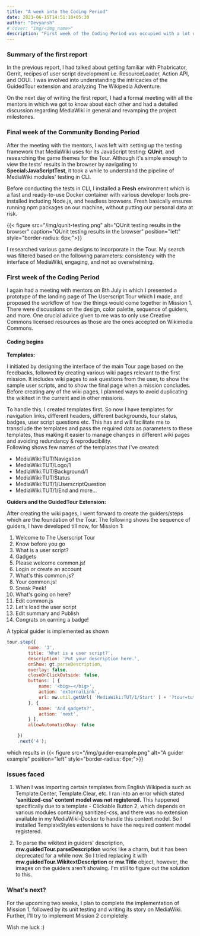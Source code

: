 ```yaml
---
title: "A week into the Coding Period"
date: 2021-06-15T14:51:10+05:30
author: "Devyansh"
# cover: "img/<img_name>"
description: "First week of the Coding Period was occupied with a lot of insights into the project, and initiating the coding of the landing interface & first mission of The Userscript Tour."
---
```


### Summary of the first report
In the previous report, I had talked about getting familiar with Phabricator, Gerrit, recipes of user script development i.e. ResourceLoader, Action API, and OOUI. I was involved into understanding the intricacies of the GuidedTour extension and analyzing The Wikipedia Adventure.

On the next day of writing the first report, I had a formal meeting with all the mentors in which we got to know about each other and had a detailed discussion regarding MediaWiki in general and revamping the project milestones.

### Final week of the Community Bonding Period
After the meeting with the mentors, I was left with setting up the testing framework that MediaWiki uses for its JavaScript testing: **QUnit**, and researching the game themes for the Tour. Although it's simple enough to view the tests' results in the browser by navigating to **Special:JavaScriptTest**, it took a while to understand the pipeline of MediaWiki modules' testing in CLI.

Before conducting the tests in CLI, I installed a **Fresh** environment which is a fast and ready-to-use Docker container with various developer tools pre-installed including Node.js, and headless browsers. Fresh basically ensures running npm packages on our machine, without putting our personal data at risk.

{{< figure src="/img/qunit-testing.png" alt="QUnit testing results in the browser" caption="QUnit testing results in the browser" position="left" style="border-radius: 6px;">}}

I researched various game designs to incorporate in the Tour. My search was filtered based on the following parameters: consistency with the interface of MediaWiki, engaging, and not so overwhelming.

### First week of the Coding Period
I again had a meeting with mentors on 8th July in which I presented a prototype of the landing page of The Userscript Tour which I made, and proposed the workflow of how the things would come together in Mission 1. There were discussions on the design, color palette, sequence of guiders, and more. One crucial advice given to me was to only use Creative Commons licensed resources as those are the ones accepted on Wikimedia Commons.

#### Coding begins
**Templates:**

I initiated by designing the interface of the main Tour page based on the feedbacks, followed by creating various wiki pages relevant to the first mission. It includes wiki pages to ask questions from the user, to show the sample user scripts, and to show the final page when a mission concludes.
Before creating any of the wiki pages, I planned ways to avoid duplicating the wikitext in the current and in other missions.

To handle this, I created templates first. So now I have templates for navigation links, different headers, different backgrounds, tour status, badges, user script questions etc. This has and will facilitate me to transclude the templates and pass the required data as parameters to these templates, thus making it easier to manage changes in different wiki pages and avoiding redundancy & reproducibility.\
Following shows few names of the templates that I've created:
- MediaWiki:TUT/Navigation
- MediaWiki:TUT/Logo/1
- MediaWiki:TUT/Background/1
- MediaWiki:TUT/Status
- MediaWiki:TUT/1/UserscriptQuestion
- MediaWiki:TUT/1/End and more...

**Guiders and the GuidedTour Extension:**

After creating the wiki pages, I went forward to create the guiders/steps which are the foundation of the Tour. The following shows the sequence of guiders, I have developed till now, for Mission 1:
1. Welcome to The Userscript Tour
2. Know before you go
3. What is a user script?
4. Gadgets
5. Please welcome common.js!
6. Login or create an account
7. What's this common.js?
8. Your common.js!
9. Sneak Peek!
10. What's going on here?
11. Edit common.js
12. Let's load the user script
13. Edit summary and Publish
14. Congrats on earning a badge!

A typical guider is implemented as shown

```javascript
tour.step({
		name: '3',
		title: 'What is a user script?',
		description: 'Put your description here.',
		onShow: gt.parseDescription,
		overlay: false,
		closeOnClickOutside: false,
		buttons: [ {
			name: '<big>←</big>',
			action: 'externalLink',
			url: mw.util.getUrl( 'MediaWiki:TUT/1/Start' ) + '?tour=tut1&step=2'
		}, {
			name: 'And gadgets?',
			action: 'next',
		} ],
		allowAutomaticOkay: false

	})
	.next('4');
```

which results in
{{< figure src="/img/guider-example.png" alt="A guider example" position="left" style="border-radius: 6px;">}}

### Issues faced
1. When I was importing certain templates from English Wikipedia such as Template:Center, Template:Clear, etc. I ran into an error which stated **'sanitized-css' content model was not registered.** This happened specifically due to a template - Clickable Button 2, which depends on various modules containing sanitized-css, and there was no extension available in my MediaWiki-Docker to handle this content model. So I installed TemplateStyles extensions to have the required content model registered.

2. To parse the wikitext in guiders' description, **mw.guidedTour.parseDescription** works like a charm, but it has been deprecated for a while now. So I tried replacing  it with **mw.guidedTour.WikitextDescription** or **mw.Title** object, however, the images on the guiders aren't showing. I'm still to figure out the solution to this.

### What's next?
For the upcoming two weeks, I plan to complete the implementation of Mission 1, followed by its unit testing and writing its story on MediaWiki. Further, I'll try to implement Mission 2 completely. 

Wish me luck :)